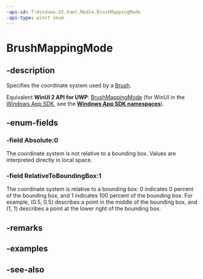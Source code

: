 ```yaml
---
-api-id: T:Windows.UI.Xaml.Media.BrushMappingMode
-api-type: winrt enum
---
```


<!-- Enumeration syntax
public enum Windows.UI.Xaml.Media.BrushMappingMode : int
-->

# BrushMappingMode

## -description
Specifies the coordinate system used by a [Brush](brush.md).

Equivalent **WinUI 2 API for UWP**: [BrushMappingMode](/windows/winui/api/microsoft.ui.xaml.media.brushmappingmode) (for WinUI in the [Windows App SDK](/windows/apps/windows-app-sdk/), see the **[Windows App SDK namespaces](/windows/windows-app-sdk/api/winrt/)**).

## -enum-fields
### -field Absolute:0
The coordinate system is not relative to a bounding box. Values are interpreted directly in local space.

### -field RelativeToBoundingBox:1
The coordinate system is relative to a bounding box: 0 indicates 0 percent of the bounding box, and 1 indicates 100 percent of the bounding box. For example, (0.5, 0.5) describes a point in the middle of the bounding box, and (1, 1) describes a point at the lower right of the bounding box.


## -remarks

## -examples

## -see-also
